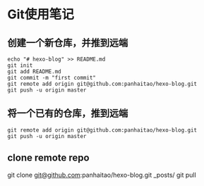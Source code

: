 # Git使用笔记


## 创建一个新仓库，并推到远端

```
echo "# hexo-blog" >> README.md
git init
git add README.md
git commit -m "first commit"
git remote add origin git@github.com:panhaitao/hexo-blog.git
git push -u origin master
```


## 将一个已有的仓库，推到远端

```
git remote add origin git@github.com:panhaitao/hexo-blog.git
git push -u origin master
```


## clone remote repo

git clone git@github.com:panhaitao/hexo-blog.git _posts/
git pull 

